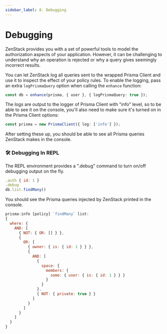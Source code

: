 ```yaml
---
sidebar_label: 8. Debugging
---
```


#  Debugging

ZenStack provides you with a set of powerful tools to model the authorization aspects of your application. However, it can be challenging to understand why an operation is rejected or why a query gives seemingly incorrect results.

You can let ZenStack log all queries sent to the wrapped Prisma Client and use it to inspect the effect of your policy rules. To enable the logging, pass an extra `logPrismaQuery` option when calling the `enhance` function:

```ts
const db = enhance(prisma, { user }, { logPrismaQuery: true });
```

The logs are output to the logger of Prisma Client with "info" level, so to be able to see it on the console, you'll also need to make sure it's turned on in the Prisma Client options:

```ts
const prisma = new PrismaClient({ log: ['info'] });
```

After setting these up, you should be able to see all Prisma queries ZenStack makes in the console.

### 🛠️ Debugging In REPL

The REPL environment provides a ".debug" command to turn on/off debugging output on the fly.

```js
.auth { id: 1 }
.debug
db.list.findMany()
```

You should see the Prisma queries injected by ZenStack printed in the console.

```js
prisma:info [policy] `findMany` list:
{
  where: {
    AND: [
      { NOT: { OR: [] } },
      {
        OR: [
          { owner: { is: { id: 1 } } },
          {
            AND: [
              {
                space: {
                  members: {
                    some: { user: { is: { id: 1 } } }
                  }
                }
              },
              { NOT: { private: true } }
            ]
          }
        ]
      }
    ]
  }
}
```
